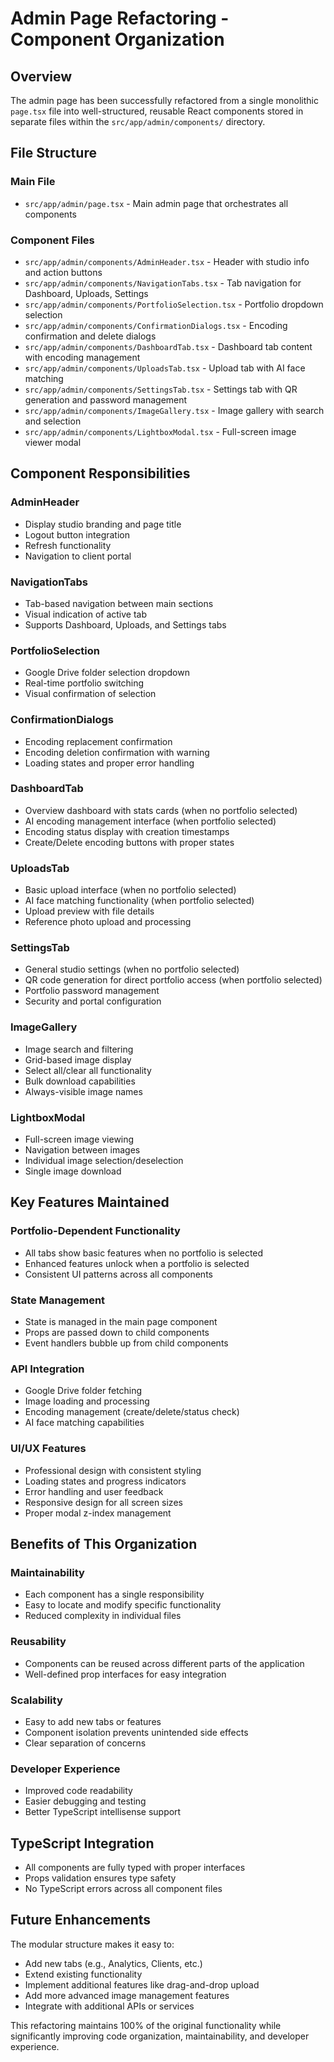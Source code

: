 # Admin Page Refactoring - Component Organization

## Overview
The admin page has been successfully refactored from a single monolithic `page.tsx` file into well-structured, reusable React components stored in separate files within the `src/app/admin/components/` directory.

## File Structure

### Main File
- `src/app/admin/page.tsx` - Main admin page that orchestrates all components

### Component Files
- `src/app/admin/components/AdminHeader.tsx` - Header with studio info and action buttons
- `src/app/admin/components/NavigationTabs.tsx` - Tab navigation for Dashboard, Uploads, Settings
- `src/app/admin/components/PortfolioSelection.tsx` - Portfolio dropdown selection
- `src/app/admin/components/ConfirmationDialogs.tsx` - Encoding confirmation and delete dialogs
- `src/app/admin/components/DashboardTab.tsx` - Dashboard tab content with encoding management
- `src/app/admin/components/UploadsTab.tsx` - Upload tab with AI face matching
- `src/app/admin/components/SettingsTab.tsx` - Settings tab with QR generation and password management
- `src/app/admin/components/ImageGallery.tsx` - Image gallery with search and selection
- `src/app/admin/components/LightboxModal.tsx` - Full-screen image viewer modal

## Component Responsibilities

### AdminHeader
- Display studio branding and page title
- Logout button integration
- Refresh functionality
- Navigation to client portal

### NavigationTabs
- Tab-based navigation between main sections
- Visual indication of active tab
- Supports Dashboard, Uploads, and Settings tabs

### PortfolioSelection
- Google Drive folder selection dropdown
- Real-time portfolio switching
- Visual confirmation of selection

### ConfirmationDialogs
- Encoding replacement confirmation
- Encoding deletion confirmation with warning
- Loading states and proper error handling

### DashboardTab
- Overview dashboard with stats cards (when no portfolio selected)
- AI encoding management interface (when portfolio selected)
- Encoding status display with creation timestamps
- Create/Delete encoding buttons with proper states

### UploadsTab
- Basic upload interface (when no portfolio selected)
- AI face matching functionality (when portfolio selected)
- Upload preview with file details
- Reference photo upload and processing

### SettingsTab
- General studio settings (when no portfolio selected)
- QR code generation for direct portfolio access (when portfolio selected)
- Portfolio password management
- Security and portal configuration

### ImageGallery
- Image search and filtering
- Grid-based image display
- Select all/clear all functionality
- Bulk download capabilities
- Always-visible image names

### LightboxModal
- Full-screen image viewing
- Navigation between images
- Individual image selection/deselection
- Single image download

## Key Features Maintained

### Portfolio-Dependent Functionality
- All tabs show basic features when no portfolio is selected
- Enhanced features unlock when a portfolio is selected
- Consistent UI patterns across all components

### State Management
- State is managed in the main page component
- Props are passed down to child components
- Event handlers bubble up from child components

### API Integration
- Google Drive folder fetching
- Image loading and processing
- Encoding management (create/delete/status check)
- AI face matching capabilities

### UI/UX Features
- Professional design with consistent styling
- Loading states and progress indicators
- Error handling and user feedback
- Responsive design for all screen sizes
- Proper modal z-index management

## Benefits of This Organization

### Maintainability
- Each component has a single responsibility
- Easy to locate and modify specific functionality
- Reduced complexity in individual files

### Reusability
- Components can be reused across different parts of the application
- Well-defined prop interfaces for easy integration

### Scalability
- Easy to add new tabs or features
- Component isolation prevents unintended side effects
- Clear separation of concerns

### Developer Experience
- Improved code readability
- Easier debugging and testing
- Better TypeScript intellisense support

## TypeScript Integration
- All components are fully typed with proper interfaces
- Props validation ensures type safety
- No TypeScript errors across all component files

## Future Enhancements
The modular structure makes it easy to:
- Add new tabs (e.g., Analytics, Clients, etc.)
- Extend existing functionality
- Implement additional features like drag-and-drop upload
- Add more advanced image management features
- Integrate with additional APIs or services

This refactoring maintains 100% of the original functionality while significantly improving code organization, maintainability, and developer experience.
